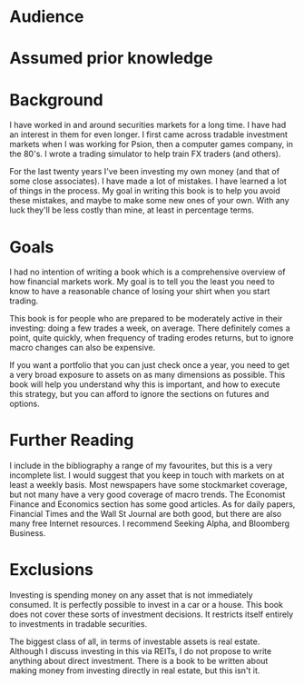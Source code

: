 # Audience

# Assumed prior knowledge

# Background

I have worked in and around securities markets for a long time. I have had an interest in them for even longer. I first came across tradable investment markets when I was working for Psion, then a computer games company, in the 80's. I wrote a trading simulator to help train FX traders (and others). 

For the last twenty years I've been investing my own money (and that of some close associates). I have made a lot of mistakes. I have learned a lot of things in the process. My goal in writing this book is to help you avoid these mistakes, and maybe to make some new ones of your own. With any luck they'll be less costly than mine, at least in percentage terms.

# Goals

I had no intention of writing a book which is a comprehensive overview of how financial markets work. My goal is to tell you the least you need to know to have a reasonable chance of losing your shirt when you start trading.

This book is for people who are prepared to be moderately active in their investing: doing a few trades a week, on average. There definitely comes a point, quite quickly, when frequency of trading erodes returns, but to ignore macro changes can also be expensive.

If you want a portfolio that you can just check once a year, you need to get a very broad exposure to assets on as many dimensions as possible. This book will help you understand why this is important, and how to execute this strategy, but you can afford to ignore the sections on futures and options.

# Further Reading

I include in the bibliography a range of my favourites, but this is a very incomplete list. I would suggest that you keep in touch with markets on at least a weekly basis. Most newspapers have some stockmarket coverage, but not many have a very good coverage of macro trends. The Economist Finance and Economics section has some good articles. As for daily papers,  Financial Times and the Wall St Journal are both good, but there are also many free Internet resources. I recommend Seeking Alpha, and Bloomberg Business. 

# Exclusions

Investing is spending money on any asset that is not immediately consumed. It is perfectly possible to invest in a car or a house. This book does not cover these sorts of investment decisions. It restricts itself entirely to investments in tradable securities. 

The biggest class of all, in terms of investable assets is real estate. Although I discuss investing in this via REITs, I do not propose to write anything about direct investment. There is a book to be written about making money from investing directly in real estate, but this isn't it.